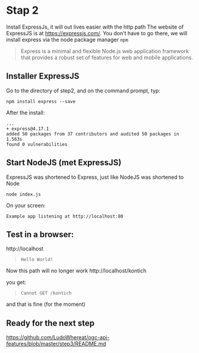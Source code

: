 # Stap 2

Install ExpressJs, it will out lives easier with the http path
The website of ExpressJS is at https://expressjs.com/. You don't have to go there, we will install express via the node package manager `npm`

> Express is a minimal and flexible Node.js web application framework that provides a robust set of features for web and mobile applications.


## Installer ExpressJS

Go to the directory of step2, and on the command prompt, typ:

```
npm install express --save
```

After the install:

```
...
+ express@4.17.1
added 50 packages from 37 contributors and audited 50 packages in 1.563s
found 0 vulnerabilities
```

## Start NodeJS (met ExpressJS)

ExpressJS was shortened to Express, just like NodeJS was shortened to Node

```
node index.js
```
On your screen:
```
Example app listening at http://localhost:80
```

## Test in a browser:
http://localhost

> `Hello World!`

Now this path will no longer work
http://localhost/kontich

you get:
> `Cannot GET /kontich`

and that is fine (for the moment)

## Ready for the next step
https://github.com/LudoWhereat/ogc-api-features/blob/master/step3/README.md
